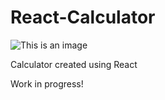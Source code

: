 # React-Calculator
![This is an image](https://i.imgur.com/7XODGtr.jpeg)

Calculator created using React

Work in progress!
